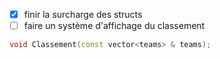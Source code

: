 - [x] finir la surcharge des structs
- [ ] faire un système d'affichage du classement
```cpp
void Classement(const vector<teams> & teams);
```
